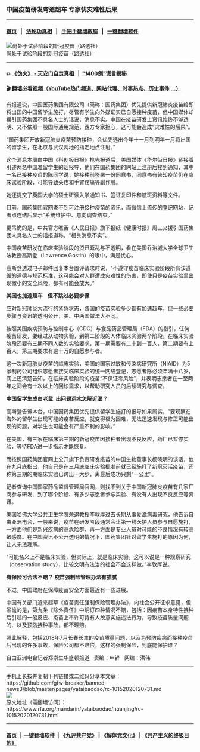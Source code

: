 ### 中国疫苗研发弯道超车   专家忧灾难性后果
------------------------

#### [首页](https://github.com/gfw-breaker/banned-news3/blob/master/README.md) &nbsp;&nbsp;|&nbsp;&nbsp; [法轮功真相](https://github.com/begood0513/basic/blob/master/README.md)  &nbsp;&nbsp;|&nbsp;&nbsp; [手把手翻墙教程](https://github.com/gfw-breaker/guides/wiki)  &nbsp;&nbsp;|&nbsp;&nbsp; [一键翻墙软件](https://github.com/gfw-breaker/nogfw/blob/master/README.md)  



<div id="headerimg">
 <img alt="尚处于试验阶段的新冠疫苗（路透社）" src="https://www.rfa.org/mandarin/yataibaodao/huanjing/rc-10152020120731.html/rc1015a.jpg/image" title="尚处于试验阶段的新冠疫苗（路透社）"/>
 <div id="headerimgcontents">
  <div id="headerimgcaption">
   <span>
    尚处于试验阶段的新冠疫苗（路透社）
   </span>
   <!-- zoomattribute -->
  </div>
  <!-- headerimgcaption -->
 </div>
 <!-- headerimagecontents -->
</div>

<hr/>


#### 💥 [《伪火》 - 天安门自焚真相 ](http://158.247.195.190:10000/videos/blog/weihuo.html)&nbsp; |&nbsp; [“1400例”谎言揭秘  ](http://158.247.195.190:10000/videos/blog/jiexi1400.html)

#### [ 🎬  翻墙必看视频（YouTube热门频道、网站代理、时事热点、历史事件 ...）](https://github.com/gfw-breaker/links/blob/master/banned.md)

<div id="storytext">
 <div>
  <div class="slot_header">
  </div>
 </div>
 <p>
  有报道说，中国医药集团有限公司（简称：国药集团）优先提供新冠肺炎疫苗给即将出国的中国留学生施打，尽管有学生向外媒证实已自愿接种疫苗，但中国媒体却援引国药集团不具名人士的话说，消息不实。中国在疫苗研发上资讯始终不够透明、又不依照一般国际通用规范，西方专家担心，这可能会造成“灾难性的后果”。
 </p>
 <p>
  “国药集团开放新冠肺炎疫苗预防接种，会优先选出今年十一月到明年一月将出国的留学生，在北京与武汉两地的指定地点注射。”
 </p>
 <p>
  这个消息本周由中国《科创板日报》抢先报道后，美国媒体《华尔街日报》紧接着引述两名中国准留学生的话报导，他们在国药集团的网站上注册后接到通知，其中一名已接种疫苗的陈同学说，她接种前签署一份同意书，同意书有告知疫苗仍在临床试验阶段，可能导致头疼和手臂疼痛等副作用。
 </p>
 <p>
  她还提交了英国大学的硕士研读入学通知书、签证复印件和航班资料等文件。
 </p>
 <p>
  目前，国药集团官网查不到可注册接种疫苗的资讯，而微信上流传的登记网站，记者点连结后显示“系统维护中、意向调查结束。”
 </p>
 <p>
  更吊诡的是，中共官方喉舌《人民日报》旗下报纸《健康时报》周三又援引国药集团未具名人士的话报道称，“相关消息不实”。
 </p>
 <p>
  中国疫苗研发在临床实验阶段的资讯紊乱与不透明，看在美国乔治城大学全球卫生法教授高斯登（Lawrence Gostin）的眼中，满是忧心。
 </p>
 <p>
  高斯登透过电子邮件回复本台置评请求时说，“不遵守疫苗临床实验阶段所有该遵循的道德与规范标准，这可能会对人群遭成灾难性的伤害，即使只是疫苗实验里出现微小的安全风险，都有可能会放大。”
 </p>
 <p>
 </p>
 <p>
 </p>
 <p>
  <b>
   美国也加速超车    但不跳过必要步骤
  </b>
 </p>
 <p>
  应对新冠肺炎大流行的紧急状态，各国的疫苗实验多少都有加速超车，但一些必要步骤与资讯的透明公开，美、中两国做法大不同。
 </p>
 <p>
  按照美国疾病预防与控制中心（CDC）与食品药品管理局（FDA）的指引，任何疫苗研发，要经过从动物实验，到第二阶段的人体临床实验两个阶段。在临床实验阶段还要有三期不同人数的实验要求，第一期需要有二十到一百人，第二期要有上百人，第三期要求有逾十万的自愿参与者。
 </p>
 <p>
  这一次新冠肺炎疫苗的临床实验，美国的国家过敏和传染病研究所（NIAID）为5家制药公司组织志愿者接受临床实验的统一网络登记，志愿者除必须年满十八岁，网上还清楚告知，在临床实验阶段的疫苗“不保证零风险”，并表明志愿者在一至两年之间会有十次以上的回诊需求，以帮助研究人员的后续研究与调查。
 </p>
 <p>
  <b>
   中国留学生成白老鼠  出问题远水怎解近渴？
  </b>
 </p>
 <p>
  高斯登告诉本台，中国国药集团优先提供留学生施打的报导如果属实，“要观察在海外的留学生出现可能的疫苗反应，就变得极为困难，无法迅速发现与修正可能出现的问题，对学生也可能会有严重不利的影响。”
 </p>
 <p>
  在美国，有三家在临床第三期的新冠疫苗因接种者出现不良反应，药厂已暂停实验，等待FDA进一步指示才能恢复。
 </p>
 <p>
  而按照国药集团官网上公开旗下负责研发疫苗的中国生物董事长杨晓明的谈话，他在九月底指出，他自己是在三月底临床实验批准前就已经施打了新冠灭活疫苗，还称第三期的期临床实验已跨出一大步，离最后成功只剩“一公里”。
 </p>
 <p>
  记者查询中国国家药品监督管理局官网，则找不到关于中国新冠肺炎疫苗有几家厂商参与研发、到了哪个阶段、有多少志愿者参与实验、有没有人出现不良反应等资讯。
 </p>
 <p>
  美国哈佛大学公共卫生学院荣退教授李敦厚过去长期从事爱滋病毒研究，他告诉自由亚洲电台，一般来说，疫苗在研发阶段通常会让第一线医护人员参与自愿施打，一方面他们是新兴疾病的高危险群，再一方面是专业人员对可能的不良情况有较高敏感度。在中国资讯不公开透明的情况下，国药集团针对留学生施打的原因为何，让人无法理解。
 </p>
 <p>
  “可能名义上不是临床实验，但实际上，就是临床实验。这可以说是一种观察研究（observation study），比较文明有法治的社会不会这样做。”李敦厚说。
 </p>
 <p>
  <b>
   有保险可合法不赔？ 疫苗强制险管理办法有猫腻
  </b>
 </p>
 <p>
  不过，中国政府在保障疫苗安全方面最近有一些进展。
 </p>
 <p>
  中国有关部门近来起草《疫苗责任强制保险管理办法》，向社会公开征求意见，但吊诡的是，第九条《除外责任》中明订四种情况不赔，包括：因疫苗本身特性接种后引起的一般反应、疫苗上市许可持有人故意实施违法行为，导致疫苗质量问题的、以及预防接种事故，都不理赔。
 </p>
 <p>
  照此解释，包括2018年7月长春长生的疫苗质量问题，以及为预防疾病而接种疫苗后出现的许多事故，保险公司都不赔偿，这样的强制保险，到底能保护谁？
 </p>
 <p>
 </p>
 <p>
  自由亚洲电台记者郑崇生华盛顿报道   责编：申铧   网编：洪伟
 </p>
</div>

<hr/>
手机上长按并复制下列链接或二维码分享本文章：<br/>
https://github.com/gfw-breaker/banned-news3/blob/master/pages/yataibaodao/rc-10152020120731.md <br/>
<a href='https://github.com/gfw-breaker/banned-news3/blob/master/pages/yataibaodao/rc-10152020120731.md'><img src='https://github.com/gfw-breaker/banned-news3/blob/master/pages/yataibaodao/rc-10152020120731.md.png'/></a> <br/>
原文地址（需翻墙访问）：https://www.rfa.org/mandarin/yataibaodao/huanjing/rc-10152020120731.html


------------------------
#### [首页](https://github.com/gfw-breaker/banned-news3/blob/master/README.md) &nbsp;|&nbsp; [一键翻墙软件](https://github.com/gfw-breaker/nogfw/blob/master/README.md) &nbsp;| [《九评共产党》](https://github.com/gfw-breaker/9ping.md/blob/master/README.md#九评之一评共产党是什么) | [《解体党文化》](https://github.com/gfw-breaker/jtdwh.md/blob/master/README.md) | [《共产主义的终极目的》](https://github.com/gfw-breaker/gczydzjmd.md/blob/master/README.md)


<img src='http://gfw-breaker.win/banned-news3/pages/yataibaodao/rc-10152020120731.md' width='0px' height='0px'/>